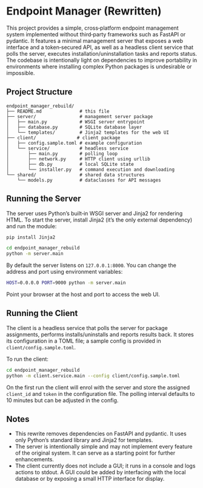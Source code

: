 # Endpoint Manager (Rewritten)

This project provides a simple, cross‑platform endpoint management system
implemented without third‑party frameworks such as FastAPI or pydantic.  It
features a minimal management server that exposes a web interface and a
token‑secured API, as well as a headless client service that polls the
server, executes installation/uninstallation tasks and reports status.  The
codebase is intentionally light on dependencies to improve portability in
environments where installing complex Python packages is undesirable or
impossible.

## Project Structure

```
endpoint_manager_rebuild/
├── README.md              # this file
├── server/                # management server package
│   ├── main.py            # WSGI server entrypoint
│   ├── database.py        # SQLite database layer
│   └── templates/         # Jinja2 templates for the web UI
├── client/               # client package
│   ├── config.sample.toml # example configuration
│   └── service/           # headless service
│       ├── main.py        # polling loop
│       ├── network.py     # HTTP client using urllib
│       ├── db.py          # local SQLite state
│       └── installer.py   # command execution and downloading
└── shared/                # shared data structures
    └── models.py          # dataclasses for API messages
```

## Running the Server

The server uses Python’s built‑in WSGI server and Jinja2 for rendering HTML.
To start the server, install Jinja2 (it’s the only external dependency) and
run the module:

```bash
pip install Jinja2

cd endpoint_manager_rebuild
python -m server.main
```

By default the server listens on `127.0.0.1:8000`.  You can change the
address and port using environment variables:

```bash
HOST=0.0.0.0 PORT=9000 python -m server.main
```

Point your browser at the host and port to access the web UI.

## Running the Client

The client is a headless service that polls the server for package
assignments, performs installs/uninstalls and reports results back.  It
stores its configuration in a TOML file; a sample config is provided in
`client/config.sample.toml`.

To run the client:

```bash
cd endpoint_manager_rebuild
python -m client.service.main --config client/config.sample.toml
```

On the first run the client will enrol with the server and store the
assigned `client_id` and `token` in the configuration file.  The polling
interval defaults to 10 minutes but can be adjusted in the config.

## Notes

* This rewrite removes dependencies on FastAPI and pydantic.  It uses
  only Python’s standard library and Jinja2 for templates.
* The server is intentionally simple and may not implement every feature of
  the original system.  It can serve as a starting point for further
  enhancements.
* The client currently does not include a GUI; it runs in a console and
  logs actions to stdout.  A GUI could be added by interfacing with the
  local database or by exposing a small HTTP interface for display.
